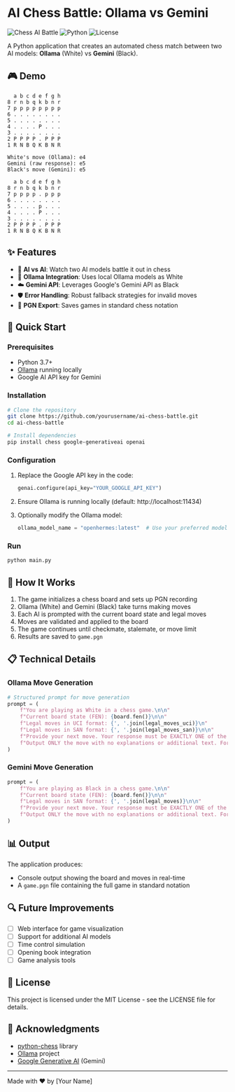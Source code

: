 # AI Chess Battle: Ollama vs Gemini

![Chess AI Battle](https://img.shields.io/badge/Chess-AI%20Battle-blue)
![Python](https://img.shields.io/badge/Python-3.7%2B-yellow)
![License](https://img.shields.io/badge/License-MIT-green)

A Python application that creates an automated chess match between two AI models: **Ollama** (White) vs **Gemini** (Black).

## 🎮 Demo

```
  a b c d e f g h
8 r n b q k b n r
7 p p p p p p p p
6 . . . . . . . .
5 . . . . . . . .
4 . . . . P . . .
3 . . . . . . . .
2 P P P P . P P P
1 R N B Q K B N R

White's move (Ollama): e4
Gemini (raw response): e5
Black's move (Gemini): e5

  a b c d e f g h
8 r n b q k b n r
7 p p p p . p p p
6 . . . . . . . .
5 . . . . p . . .
4 . . . . P . . .
3 . . . . . . . .
2 P P P P . P P P
1 R N B Q K B N R
```

## ✨ Features

- 🤖 **AI vs AI**: Watch two AI models battle it out in chess
- 🧠 **Ollama Integration**: Uses local Ollama models as White
- ☁️ **Gemini API**: Leverages Google's Gemini API as Black
- 🛡️ **Error Handling**: Robust fallback strategies for invalid moves
- 📝 **PGN Export**: Saves games in standard chess notation

## 🚀 Quick Start

### Prerequisites

- Python 3.7+
- [Ollama](https://ollama.ai/) running locally
- Google AI API key for Gemini

### Installation

```bash
# Clone the repository
git clone https://github.com/yourusername/ai-chess-battle.git
cd ai-chess-battle

# Install dependencies
pip install chess google-generativeai openai
```

### Configuration

1. Replace the Google API key in the code:
   ```python
   genai.configure(api_key="YOUR_GOOGLE_API_KEY")
   ```

2. Ensure Ollama is running locally (default: http://localhost:11434)

3. Optionally modify the Ollama model:
   ```python
   ollama_model_name = "openhermes:latest"  # Use your preferred model
   ```

### Run

```bash
python main.py
```

## 🔧 How It Works

1. The game initializes a chess board and sets up PGN recording
2. Ollama (White) and Gemini (Black) take turns making moves
3. Each AI is prompted with the current board state and legal moves
4. Moves are validated and applied to the board
5. The game continues until checkmate, stalemate, or move limit
6. Results are saved to `game.pgn`

## 📋 Technical Details

### Ollama Move Generation

```python
# Structured prompt for move generation
prompt = (
    f"You are playing as White in a chess game.\n\n"
    f"Current board state (FEN): {board.fen()}\n\n"
    f"Legal moves in UCI format: {', '.join(legal_moves_uci)}\n"
    f"Legal moves in SAN format: {', '.join(legal_moves_san)}\n\n"
    f"Provide your next move. Your response must be EXACTLY ONE of the legal SAN format moves listed above. "
    f"Output ONLY the move with no explanations or additional text. For example: 'e4' or 'Nf3' or 'O-O'."
)
```

### Gemini Move Generation

```python
prompt = (
    f"You are playing as Black in a chess game.\n\n"
    f"Current board state (FEN): {board.fen()}\n\n"
    f"Legal moves in SAN format: {', '.join(legal_moves)}\n\n"
    f"Provide your next move. Your response must be EXACTLY ONE of the legal moves listed above. "
    f"Output ONLY the move with no explanations or additional text. For example: 'e5' or 'Nf6' or 'O-O'."
)
```

## 📊 Output

The application produces:
- Console output showing the board and moves in real-time
- A `game.pgn` file containing the full game in standard notation

## 🔍 Future Improvements

- [ ] Web interface for game visualization
- [ ] Support for additional AI models
- [ ] Time control simulation
- [ ] Opening book integration
- [ ] Game analysis tools

## 📄 License

This project is licensed under the MIT License - see the LICENSE file for details.

## 🙏 Acknowledgments

- [python-chess](https://python-chess.readthedocs.io/) library
- [Ollama](https://ollama.ai/) project
- [Google Generative AI](https://ai.google.dev/) (Gemini)

---

Made with ❤️ by [Your Name]
